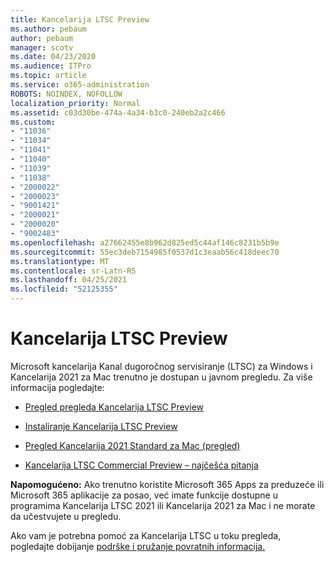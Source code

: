 ```yaml
---
title: Kancelarija LTSC Preview
ms.author: pebaum
author: pebaum
manager: scotv
ms.date: 04/23/2020
ms.audience: ITPro
ms.topic: article
ms.service: o365-administration
ROBOTS: NOINDEX, NOFOLLOW
localization_priority: Normal
ms.assetid: c03d30be-474a-4a34-b3c0-240eb2a2c466
ms.custom:
- "11036"
- "11034"
- "11041"
- "11040"
- "11039"
- "11038"
- "2000022"
- "2000023"
- "9001421"
- "2000021"
- "2000020"
- "9002483"
ms.openlocfilehash: a27662455e8b962d825ed5c44af146c8231b5b9e
ms.sourcegitcommit: 55ec3deb7154985f0537d1c3eaab56c418deec70
ms.translationtype: MT
ms.contentlocale: sr-Latn-RS
ms.lasthandoff: 04/25/2021
ms.locfileid: "52125355"
---
```

# <a name="office-ltsc-preview"></a>Kancelarija LTSC Preview

Microsoft kancelarija Kanal dugoročnog servisiranje (LTSC) za Windows i Kancelarija 2021 za Mac trenutno je dostupan u javnom pregledu. Za više informacija pogledajte:

- [Pregled pregleda Kancelarija LTSC Preview](https://docs.microsoft.com/deployoffice/office2021/overview-ltsc-preview)

- [Instaliranje Kancelarija LTSC Preview](https://docs.microsoft.com/deployoffice/office2021/install-ltsc-preview)

- [Pregled Kancelarija 2021 Standard za Mac (pregled)](https://docs.microsoft.com/deployoffice/office2021/overview-mac-preview)

- [Kancelarija LTSC Commercial Preview – najčešća pitanja](https://answers.microsoft.com/msoffice/forum/all/office-ltsc-commercial-preview-faq/0fcf5976-f87f-4be1-81af-9f6d6141bc3a)  

**Napomogućeno:** Ako trenutno koristite Microsoft 365 Apps za preduzeće ili Microsoft 365 aplikacije za posao, već imate funkcije dostupne u programima Kancelarija LTSC 2021 ili Kancelarija 2021 za Mac i ne morate da učestvujete u pregledu.

Ako vam je potrebna pomoć za Kancelarija LTSC u toku pregleda, pogledajte dobijanje [podrške i pružanje povratnih informacija.](https://docs.microsoft.com/deployoffice/office2021/install-ltsc-preview#getting-support-and-providing-feedback)
